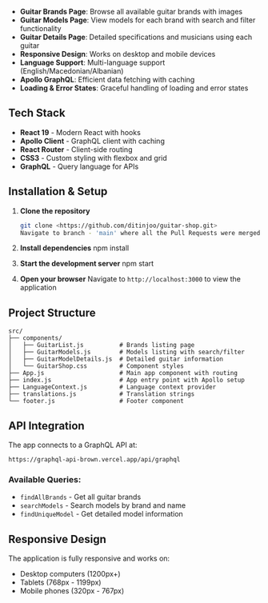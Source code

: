 
- **Guitar Brands Page**: Browse all available guitar brands with images
- **Guitar Models Page**: View models for each brand with search and filter functionality
- **Guitar Details Page**: Detailed specifications and musicians using each guitar
- **Responsive Design**: Works on desktop and mobile devices
- **Language Support**: Multi-language support (English/Macedonian/Albanian)
- **Apollo GraphQL**: Efficient data fetching with caching
- **Loading & Error States**: Graceful handling of loading and error states

##  Tech Stack

- **React 19** - Modern React with hooks
- **Apollo Client** - GraphQL client with caching
- **React Router** - Client-side routing
- **CSS3** - Custom styling with flexbox and grid
- **GraphQL** - Query language for APIs

##  Installation & Setup

1. **Clone the repository**
   ```bash
   git clone <https://github.com/ditinjoo/guitar-shop.git>
   Navigate to branch - 'main' where all the Pull Requests were merged
   ```

2. **Install dependencies**
   npm install
   

3. **Start the development server**
   npm start

4. **Open your browser**
   Navigate to `http://localhost:3000` to view the application

## Project Structure

```
src/
├── components/
│   ├── GuitarList.js          # Brands listing page
│   ├── GuitarModels.js        # Models listing with search/filter
│   ├── GuitarModelDetails.js  # Detailed guitar information
│   └── GuitarShop.css         # Component styles
├── App.js                     # Main app component with routing
├── index.js                   # App entry point with Apollo setup
├── LanguageContext.js         # Language context provider
├── translations.js            # Translation strings
└── footer.js                  # Footer component
```

## API Integration

The app connects to a GraphQL API at:
```
https://graphql-api-brown.vercel.app/api/graphql
```

### Available Queries:
- `findAllBrands` - Get all guitar brands
- `searchModels` - Search models by brand and name
- `findUniqueModel` - Get detailed model information

## Responsive Design

The application is fully responsive and works on:
- Desktop computers (1200px+)
- Tablets (768px - 1199px)
- Mobile phones (320px - 767px)
